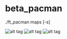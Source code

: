 # beta_pacman

./ft_pacman maps [-s]

![alt tag](http://img15.hostingpics.net/pics/632349ScreenShot20160526at102117PM.png)
![alt tag](http://img15.hostingpics.net/pics/379253ScreenShot20160610at44918PM.png) ![alt tag](http://img15.hostingpics.net/pics/495808ScreenShot20160526at102234PM.png)

